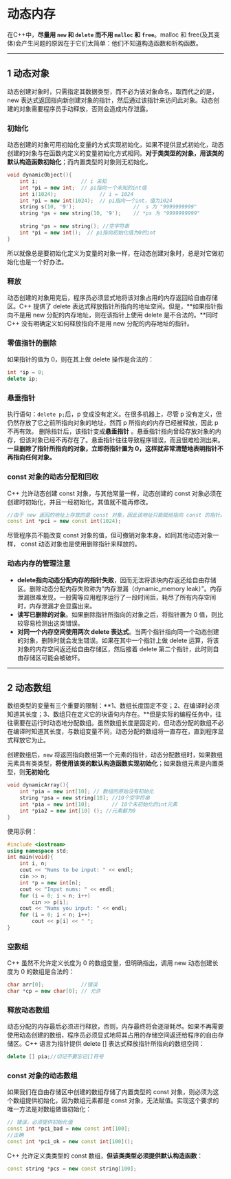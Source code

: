 # 动态内存

在C++中，**尽量用 `new` 和 `delete` 而不用 `malloc` 和 `free`**。malloc 和 free(及其变体)会产生问题的原因在于它们太简单：他们不知道构造函数和析构函数。

---
## 1 动态对象

动态创建对象时，只需指定其数据类型，而不必为该对象命名。取而代之的是，new 表达式返回指向新创建对象的指针，然后通过该指针来访问此对象。动态创建的对象需要程序员手动释放，否则会造成内存泄露。

### 初始化

动态创建的对象可用初始化变量的方式实现初始化，如果不提供显式初始化，动态创建的对象与在函数内定义的变量初始化方式相同。**对于类类型的对象，用该类的默认构造函数初始化**；而内置类型的对象则无初始化。

```cpp
void dynamicObject(){
    int i;              // i 未知
    int *pi = new int;  // pi指向一个未知的int值
    int i(1024);              // i = 1024 
    int *pi = new int(1024);  // pi指向一个int，值为1024
    string s(10, '9');                   //  s 为 "9999999999" 
    string *ps = new string(10, '9');    // *ps 为 "9999999999"
    
    string *ps = new string(); //空字符串
    int *pi = new int();  // pi指向初始化值为0的int
}
```

所以就像总是要初始化定义为变量的对象一样，在动态创建对象时，总是对它做初始化也是一个好办法。

### 释放

动态创建的对象用完后，程序员必须显式地将该对象占用的内存返回给自由存储区。C++ 提供了 delete 表达式释放指针所指向的地址空间。但是，**如果指针指向不是用 new 分配的内存地址，则在该指针上使用 delete 是不合法的。**同时C++ 没有明确定义如何释放指向不是用 new 分配的内存地址的指针。

### 零值指针的删除

如果指针的值为 0，则在其上做 delete 操作是合法的：

```cpp
int *ip = 0;
delete ip;
```

### 悬垂指针

执行语句：`delete p;`后，p 变成没有定义。在很多机器上，尽管 p 没有定义，但仍然存放了它之前所指向对象的地址，然而 p 所指向的内存已经被释放，因此 p 不再有效。 删除指针后，该指针变成**悬垂指针** 。悬垂指针指向曾经存放对象的内存，但该对象已经不再存在了。悬垂指针往往导致程序错误，而且很难检测出来。**一旦删除了指针所指向的对象，立即将指针置为 0，这样就非常清楚地表明指针不再指向任何对象。**

### const 对象的动态分配和回收

C++ 允许动态创建 const 对象，与其他常量一样，动态创建的 const 对象必须在创建时初始化，并且一经初始化，其值就不能再修改。

```cpp
//由于 new 返回的地址上存放的是 const 对象，因此该地址只能赋给指向 const 的指针。
const int *pci = new const int(1024);
```

尽管程序员不能改变 const 对象的值，但可撤销对象本身。如同其他动态对象一样， const 动态对象也是使用删除指针来释放的。

### 动态内存的管理注意

- **delete指向动态分配内存的指针失败**，因而无法将该块内存返还给自由存储区。删除动态分配内存失败称为“内存泄漏（dynamic_memory leak）”。内存泄漏很难发现，一般需等应用程序运行了一段时间后，耗尽了所有内存空间时，内存泄漏才会显露出来。
- **读写已删除的对象**。如果删除指针所指向的对象之后，将指针置为 0 值，则比较容易检测出这类错误。
- **对同一个内存空间使用两次 delete 表达式**。当两个指针指向同一个动态创建的对象，删除时就会发生错误。如果在其中一个指针上做 delete 运算，将该对象的内存空间返还给自由存储区，然后接着 delete 第二个指针，此时则自由存储区可能会被破坏。

---
## 2 动态数组

数组类型的变量有三个重要的限制：**1、数组长度固定不变；2、在编译时必须知道其长度；3、数组只在定义它的块语句内存在。**但是实际的编程任务中，往往需要在运行时动态地分配数组。虽然数组长度是固定的，但动态分配的数组不必在编译时知道其长度，与数组变量不同，动态分配的数组将一直存在，直到程序显式释放它为止。

创建数组后，`new` 将返回指向数组第一个元素的指针，动态分配数组时，如果数组元素具有类类型，**将使用该类的默认构造函数实现初始化**；如果数组元素是内置类型，则**无初始化**

```cpp
void dynamicArray(){
    int *pia = new int[10]; // 数组的原始没有初始化
    string *psa = new string[10]; //10个空字符串
    int *pia = new int[10];       // 10个未初始化的int元素
    int *pia2 = new int[10] (); //元素都为0 
}
```

使用示例：

```cpp
#include <iostream>
using namespace std;
int main(void){
    int i, n;
    cout << "Nums to be input: " << endl;
    cin >> n; 
    int *p = new int[n];
    cout << "Input nums: " << endl;
    for (i = 0; i < n; i++)
        cin >> p[i];
    cout << "Nums you input: " << endl;
    for (i = 0; i < n; i++)
        cout << p[i] << " ";
}
```

### 空数组

C++ 虽然不允许定义长度为 0 的数组变量，但明确指出，调用 new 动态创建长度为 0 的数组是合法的：

```cpp
char arr[0];            //错误
char *cp = new char[0]; // 允许
```

### 释放动态数组

动态分配的内存最后必须进行释放，否则，内存最终将会逐渐耗尽。如果不再需要使用动态创建的数组，程序员必须显式地将其占用的存储空间返还给程序的自由存储区。C++ 语言为指针提供 delete [] 表达式释放指针所指向的数组空间：

```cpp
delete [] pia;//切记不要忘记[]符号
```

### const 对象的动态数组

如果我们在自由存储区中创建的数组存储了内置类型的 const 对象，则必须为这个数组提供初始化，因为数组元素都是 const 对象，无法赋值。实现这个要求的唯一方法是对数组做值初始化：

```cpp
// 错误，必须提供初始化值
const int *pci_bad = new const int[100]; 
//正确
const int *pci_ok = new const int[100]();
```

C++ 允许定义类类型的 const 数组，**但该类类型必须提供默认构造函数**：

```cpp
const string *pcs = new const string[100];
```
